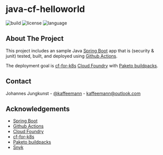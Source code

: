 # java-cf-helloworld

![build](https://img.shields.io/github/workflow/status/macevil/java-cf-helloworld/testBuildDeployToCF)
![license](https://img.shields.io/github/license/macevil/java-cf-helloworld)
![language](https://img.shields.io/github/languages/top/macevil/java-cf-helloworld)

## About The Project

This project includes an sample Java [Spring Boot](https://spring.io/projects/spring-boot) app that is (security & junit) tested, built, and deployed using [Github Actions](https://github.com/features/actions).

The deployment goal is [cf-for-k8s](https://github.com/cloudfoundry/cf-for-k8s) [Cloud Foundry](https://www.cloudfoundry.org/) with [Paketo buildpacks](https://paketo.io/).

## Contact

Johannes Jungkunst - [@kaffeemann](https://twitter.com/kaffeemann) - kaffeemann@outlook.com

## Acknowledgements

* [Spring Boot](https://spring.io/projects/spring-boot)
* [Github Actions](https://github.com/features/actions)
* [Cloud Foundry](https://www.cloudfoundry.org/)
* [cf-for-k8s](https://github.com/cloudfoundry/cf-for-k8s)
* [Paketo buildpacks](https://paketo.io/)
* [Snyk](https://snyk.io/de/)
